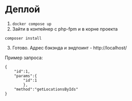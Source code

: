 # Деплой

1. `docker compose up`
2. Зайти в контейнер с php-fpm и в корне проекта

```
composer install
```

3. Готово.
   Адрес бэкэнда и эндпоинт - http://localhost/

Пример запроса:

```
{
    "id":1,
    "params":{
        "id":1
        },
    "method":"getLocationsByIds"
}
```
